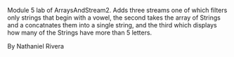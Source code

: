 Module 5 lab of ArraysAndStream2. Adds three streams one of which filters only strings that begin with a vowel, the second takes the array of Strings and a concatnates them into a single string, and the third which displays how many of the Strings have more than 5 letters.

By Nathaniel Rivera
